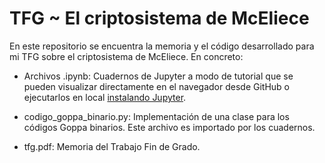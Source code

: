 # TFG ~ El criptosistema de McEliece

En este repositorio se encuentra la memoria y el código desarrollado para mi TFG sobre el criptosistema de 
McEliece. En concreto:

- Archivos .ipynb: Cuadernos de Jupyter a modo de tutorial que se pueden visualizar directamente en el navegador desde GitHub o ejecutarlos en local [instalando Jupyter](https://jupyter.org/install).

- codigo_goppa_binario.py: Implementación de una clase para los códigos Goppa binarios. Este archivo es importado por los cuadernos.

- tfg.pdf: Memoria del Trabajo Fin de Grado.